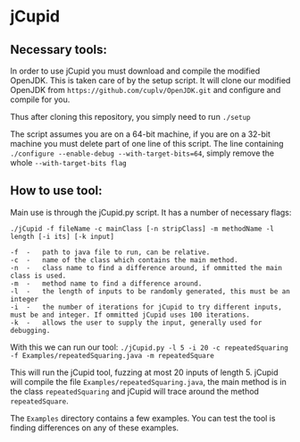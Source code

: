 # jCupid 

## Necessary tools:

In order to use jCupid you must download and compile the modified OpenJDK. This is taken care of by the setup script. It will clone our modified OpenJDK
from `https://github.com/cuplv/OpenJDK.git` and configure and compile for you.

Thus after cloning this repository, you simply need to run `./setup`

The script assumes you are on a 64-bit machine, if you are on a 32-bit machine you must delete part of one line of this script. The line containing `./configure --enable-debug --with-target-bits=64`, simply remove the whole `--with-target-bits flag`

## How to use tool:

Main use is through the jCupid.py script. It has a number of necessary flags: 

`./jCupid -f fileName -c mainClass [-n stripClass] -m methodName -l length [-i its] [-k input]`

```
-f  -   path to java file to run, can be relative.
-c  -   name of the class which contains the main method.
-n  -   class name to find a difference around, if ommitted the main class is used.
-m  -   method name to find a difference around.
-l  -   the length of inputs to be randomly generated, this must be an integer
-i  -   the number of iterations for jCupid to try different inputs, must be and integer. If ommitted jCupid uses 100 iterations.
-k  -   allows the user to supply the input, generally used for debugging.
```

With this we can run our tool:
`./jCupid.py -l 5 -i 20 -c repeatedSquaring -f Examples/repeatedSquaring.java -m repeatedSquare`

This will run the jCupid tool, fuzzing at most 20 inputs of length 5. jCupid will compile the file `Examples/repeatedSquaring.java`, the main method is in the class `repeatedSquaring` and jCupid will trace around the method `repeatedSquare`.

The `Examples` directory contains a few examples. You can test the tool is finding differences on any of these
examples.
